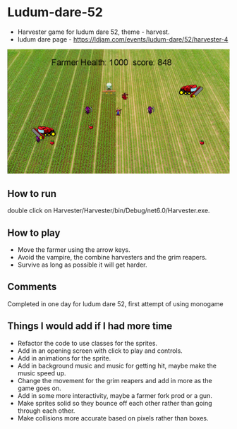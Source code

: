 # Ludum-dare-52
- Harvester game for ludum dare 52, theme - harvest.
- ludum dare page - https://ldjam.com/events/ludum-dare/52/harvester-4

![alt text](https://github.com/nvarughese/Ludum-dare-52/blob/main/Screenshot.PNG)

## How to run
double click on Harvester/Harvester/bin/Debug/net6.0/Harvester.exe.

## How to play
- Move the farmer using the arrow keys.
- Avoid the vampire, the combine harvesters and the grim reapers.
- Survive as long as possible it will get harder.

## Comments
Completed in one day for ludum dare 52, first attempt of using monogame

## Things I would add if I had more time
- Refactor the code to use classes for the sprites.
- Add in an opening screen with click to play and controls.
- Add in animations for the sprite.
- Add in background music and music for getting hit, maybe make the music speed up.
- Change the movement for the grim reapers and add in more as the game goes on.
- Add in some more interactivity, maybe a farmer fork prod or a gun.
- Make sprites solid so they bounce off each other rather than going through each other.
- Make collisions more accurate based on pixels rather than boxes.
